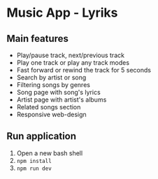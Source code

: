 # Music App - Lyriks

## Main features

- Play/pause track, next/previous track 
- Play one track or play any track modes
- Fast forward or rewind the track for 5 seconds
- Search by artist or song
- Filtering songs by genres
- Song page with song's lyrics
- Artist page with artist's albums
- Related songs section
- Responsive web-design

## Run application

1. Open a new bash shell
3. `npm install`
4. `npm run dev`




